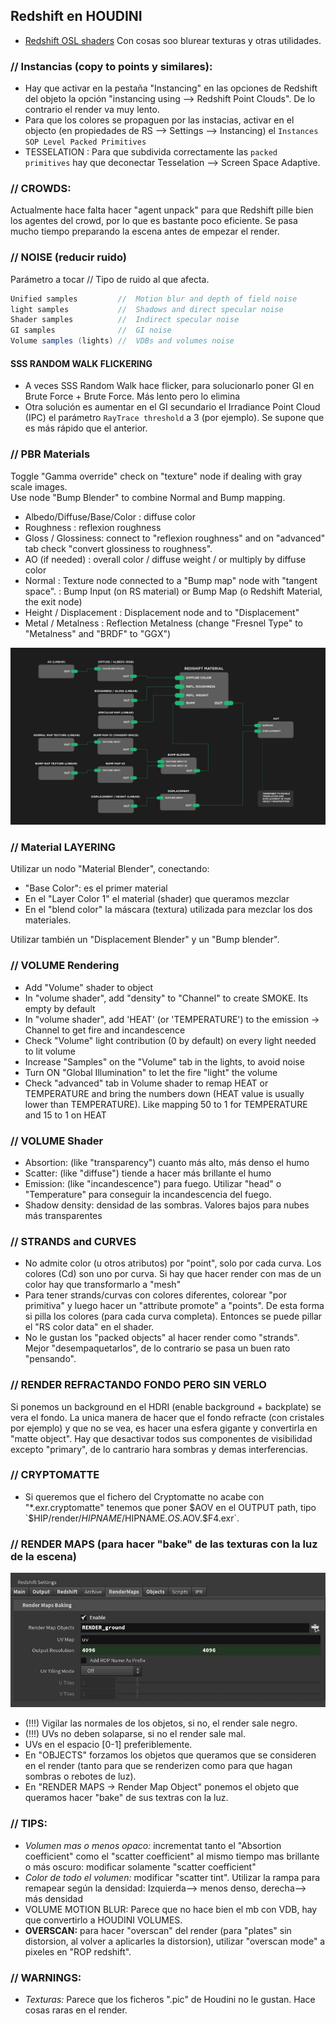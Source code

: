 ## Redshift en HOUDINI   

- [Redshift OSL shaders](https://github.com/redshift3d/RedshiftOSLShaders?tab=readme-ov-file) Con cosas soo blurear texturas y otras utilidades.   


### // Instancias (copy to points y similares):   

- Hay que activar en la pestaña "Instancing" en las opciones de Redshift del objeto la opción "instancing using --> Redshift Point Clouds". De lo contrario el render va muy lento.
- Para que los colores se propaguen por las instacias, activar en el objecto (en propiedades de RS --> Settings --> Instancing) el `Instances SOP Level Packed Primitives`
- TESSELATION : Para que subdivida correctamente las `packed primitives` hay que deconectar Tesselation --> Screen Space Adaptive.

### // CROWDS:   

Actualmente hace falta hacer "agent unpack" para que Redshift pille bien los agentes del crowd, por lo que es bastante poco eficiente. Se pasa mucho tiempo preparando la escena antes de empezar el render.   


### // NOISE (reducir ruido)   
Parámetro a tocar // Tipo de ruido al que afecta.   
```C#
Unified samples         //  Motion blur and depth of field noise   
light samples           //  Shadows and direct specular noise   
Shader samples          //  Indirect specular noise   
GI samples              //  GI noise   
Volume samples (lights) //  VDBs and volumes noise 
```
#### SSS RANDOM WALK FLICKERING   
- A veces SSS Random Walk hace flicker, para solucionarlo poner GI en Brute Force + Brute Force. Más lento pero lo elimina
- Otra solución es aumentar en el GI secundario el Irradiance Point Cloud (IPC) el parámetro `RayTrace threshold` a 3 (por ejemplo). Se supone que es más rápido que el anterior.

### // PBR Materials   
Toggle "Gamma override" check on "texture" node if dealing with gray scale images.   
Use node "Bump Blender" to combine Normal and Bump mapping.   
- Albedo/Diffuse/Base/Color : diffuse color   
- Roughness : reflexion roughness   
- Gloss / Glossiness:  connect to "reflexion roughness" and on "advanced" tab check "convert glossiness to roughness".    
- AO (if needed) : overall color / diffuse weight / or multiply by diffuse color   
- Normal : Texture node connected to a "Bump map" node with "tangent space". : Bump Input (on RS material) or Bump Map (o Redshift Material, the exit node)   
- Height / Displacement : Displacement node and to "Displacement"   
- Metal / Metalness : Reflection Metalness (change "Fresnel Type" to "Metalness" and "BRDF" to "GGX")   

![Alt text](images/RedShift_PBR.jpg?raw=true "Title")   

### // Material LAYERING  
Utilizar un nodo "Material Blender", conectando:
- "Base Color": es el primer material
- En el "Layer Color 1" el material (shader) que queramos mezclar
- En el "blend color" la máscara (textura) utilizada para mezclar los dos materiales.
    
Utilizar también un "Displacement Blender" y un "Bump blender".   

### // VOLUME Rendering   
- Add "Volume" shader to object   
- In "volume shader", add "density" to "Channel" to create SMOKE. Its empty by default   
- In "volume shader", add 'HEAT' (or 'TEMPERATURE') to the emission -> Channel to get fire and incandescence   
- Check "Volume" light contribution (0 by default) on every light needed to lit volume   
- Increase "Samples" on the "Volume" tab in the lights, to avoid noise   
- Turn ON "Global Illumination" to let the fire "light" the volume   
- Check "advanced" tab in Volume shader to remap HEAT or TEMPERATURE and bring the numbers down (HEAT value is usually lower than TEMPERATURE). Like mapping 50 to 1 for TEMPERATURE  and 15 to 1 on HEAT
	
### // VOLUME Shader   
- Absortion: (like "transparency") cuanto más alto, más denso el humo
- Scatter:  (like "diffuse") tiende a hacer más brillante el humo
- Emission: (like "incandescence") para fuego. Utilizar "head" o "Temperature" para conseguir la incandescencia del fuego.
- Shadow density: densidad de las sombras. Valores bajos para nubes más transparentes

### // STRANDS and CURVES   
- No admite color (u otros atributos) por "point", solo por cada curva. Los colores (Cd) son uno por curva. Si hay que hacer render con mas de un color hay que transformarlo a "mesh"
- Para tener strands/curvas con colores diferentes, colorear "por primitiva" y luego hacer un "attribute promote" a "points". De esta forma si pilla los colores (para cada curva completa). Entonces se puede pillar el "RS color data" en el shader.
- No le gustan los "packed objects" al hacer render como "strands". Mejor "desempaquetarlos", de lo contrario se pasa un buen rato "pensando".

### // RENDER REFRACTANDO FONDO PERO SIN VERLO   
Si ponemos un background en el HDRI (enable background + backplate) se vera el fondo. La unica manera de hacer que el fondo refracte (con cristales por ejemplo) y que no se vea, es hacer una esfera gigante y convertirla en "matte object". Hay que desactivar todos sus componentes de visibilidad excepto "primary", de lo cantrario hara sombras y demas interferencias.

### // CRYPTOMATTE   
- Si queremos que el fichero del Cryptomatte no acabe con "*.exr.cryptomatte" tenemos que poner $AOV en el OUTPUT path, tipo  `$HIP/render/$HIPNAME/$HIPNAME.$OS.$AOV.$F4.exr`.    

### // RENDER MAPS (para hacer "bake" de las texturas con la luz de la escena)   
![Alt text](images/Render_Maps.jpg?raw=true "Title")   

- (!!!) Vigilar las normales de los objetos, si no, el render sale negro.
- (!!!) UVs no deben solaparse, si no el render sale mal.
- UVs en el espacio [0-1] preferiblemente.
- En "OBJECTS" forzamos los objetos que queramos que se consideren en el render (tanto para que se renderizen como para que hagan sombras o rebotes de luz).
- En "RENDER MAPS -> Render Map Object" ponemos el objeto que queramos hacer "bake" de sus textras con la luz.

### // TIPS:   
- *Volumen mas o menos opaco:* incrementat tanto el "Absortion coefficient" como el "scatter coefficient" al mismo tiempo mas brillante o  más oscuro: modificar solamente "scatter coefficient"
- *Color de todo el volumen:* modificar "scatter tint". Utilizar la rampa para remapear según la densidad: Izquierda--> menos denso, derecha--> más densidad
- VOLUME MOTION BLUR: Parece que no hace bien el mb con VDB, hay que convertirlo a HOUDINI VOLUMES.
- **OVERSCAN:** para hacer "overscan" del render (para "plates" sin distorsion, al volver a aplicarles la distorsion), utilizar "overscan mode" a pixeles en "ROP redshift".
	
### // WARNINGS:   
- *Texturas:* Parece que los ficheros ".pic" de Houdini no le gustan. Hace cosas raras en el render.   
	
